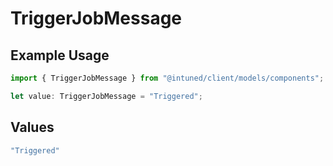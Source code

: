 # TriggerJobMessage

## Example Usage

```typescript
import { TriggerJobMessage } from "@intuned/client/models/components";

let value: TriggerJobMessage = "Triggered";
```

## Values

```typescript
"Triggered"
```